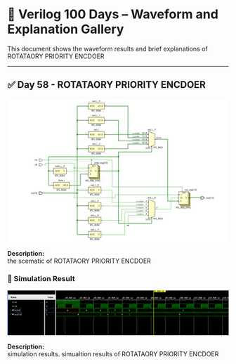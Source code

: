 

# 📘 Verilog 100 Days – Waveform and Explanation Gallery

This document shows the waveform results and brief explanations of ROTATAORY PRIORITY ENCDOER

---

## ✅ Day 58 -  ROTATAORY PRIORITY ENCDOER

 

![dedocder](./images/rpe_schematic.png)

**Description:**  
  the scematic of ROTATAORY PRIORITY ENCDOER

 
### 🔬 Simulation Result

![Simulation Waveform](./images/rpe_sim.png)

**Description:**  
simulation results.
simualtion results of ROTATAORY PRIORITY ENCDOER
 
 
